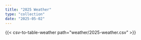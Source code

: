 ```yaml
---
title: "2025 Weather"
type: "collection"
date: "2025-05-02"
---
```


{{< csv-to-table-weather path="weather/2025-weather.csv" >}}
